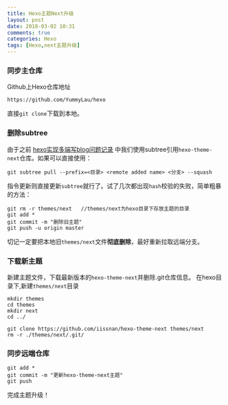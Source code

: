 ```yaml
---
title: Hexo主题Next升级
layout: post
date: 2018-03-02 10:31
comments: true
categories: Hexo
tags: [Hexo,next主题升级]
---
```

### 同步主仓库
Github上Hexo仓库地址
```
https://github.com/YummyLau/hexo
```
直接`git clone`下载到本地。

### 删除subtree
由于之前 [hexo实现多端写blog问题记录](http://yummylau.com/2016/12/20/hexo%E5%AE%9E%E7%8E%B0%E5%A4%9A%E7%AB%AF%E5%86%99bolg%E9%97%AE%E9%A2%98%E8%AE%B0%E5%BD%95/) 中我们使用subtree引用`hexo-theme-next`仓库。如果可以直接使用：

```
git subtree pull --prefix=<目录> <remote added name> <分支> --squash
```
指令更新则直接更新`subtree`就行了。试了几次都出现`hash`校验的失败，简单粗暴的方法：

```
git rm -r themes/next   //themes/next为hexo目录下存放主题的目录
git add *
git commit -m "删除旧主题"
git push -u origin master
```
切记一定要把本地旧`themes/next`文件**彻底删除**，最好重新拉取远端分支。

### 下载新主题
新建主题文件，下载最新版本的`hexo-theme-next`并删除.git仓库信息。
在hexo目录下,新建`themes/next`目录  

```
mkdir themes  
cd themes
mkdir next
cd ../
```

```
git clone https://github.com/iissnan/hexo-theme-next themes/next
rm -r ./themes/next/.git/
```

### 同步远端仓库

```
git add *
git commit -m "更新hexo-theme-next主题"
git push
```
完成主题升级！